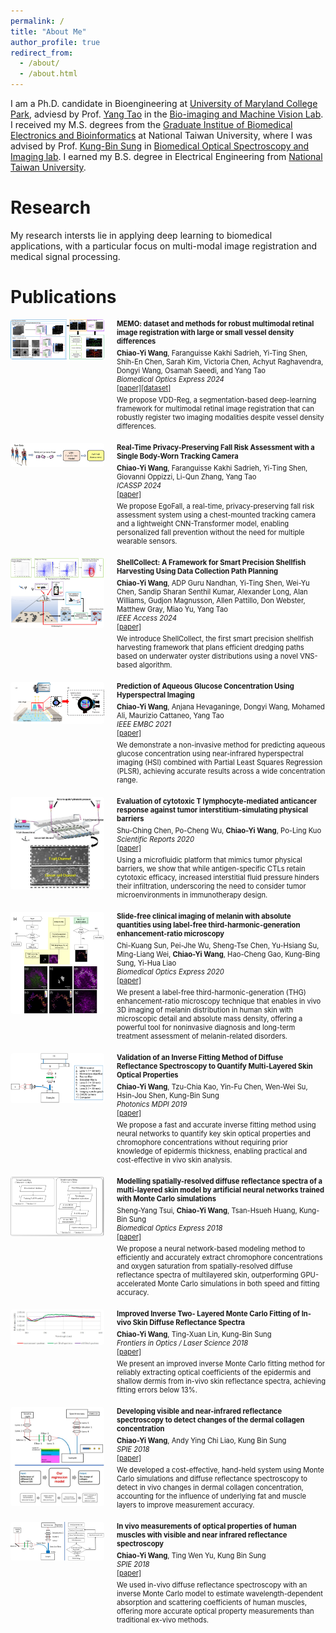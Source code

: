 ```yaml
---
permalink: /
title: "About Me"
author_profile: true
redirect_from: 
  - /about/
  - /about.html
---
```


I am a Ph.D. candidate in Bioengineering at [University of Maryland College Park](https://bioe.umd.edu/), adviesd by Prof. [Yang Tao](https://bioe.umd.edu/clark/faculty/222/Yang-Tao) in the [Bio-imaging and Machine Vision Lab](https://taolab.umd.edu/). I received my M.S. degrees from the [Graduate Institue of Biomedical Electronics and Bioinformatics](https://www.bebi.ntu.edu.tw/?page_id=79&lang=en) at National Taiwan University, where I was advised by Prof. [Kung-Bin Sung](https://www.ee.ntu.edu.tw/bio1.php?teacher_id=945010) in [Biomedical Optical Spectroscopy and Imaging lab](https://homepage.ntu.edu.tw/~kbsung/). I earned my B.S. degree in Electrical Engineering from [National Taiwan University](https://web.ee.ntu.edu.tw/eng/index.php).


Research
======
My research intersts lie in applying deep learning to biomedical applications, with a particular focus on multi-modal image registration and medical signal processing.


Publications
======

<div style="display: flex; align-items: flex-start; margin-bottom: 20px; position: relative;">
  <img src="/images/memo_fig.jpg" alt="Memo" style="width: 150px; height: auto; margin-right: 20px; border-radius: 4px;" class="original-image">
  <div>
    <h3 style="margin: 0; font-size: 0.8em;">
      MEMO: dataset and methods for robust multimodal retinal image registration with large or small vessel density differences
    </h3>
    <p style="margin: 5px 0; font-size: 0.8em;">
      <strong>Chiao-Yi Wang</strong>, Faranguisse Kakhi Sadrieh, Yi-Ting Shen, Shih-En Chen, Sarah Kim, Victoria Chen, Achyut Raghavendra, Dongyi Wang, Osamah Saeedi, and Yang Tao
      <br>
      <em>Biomedical Optics Express 2024</em>
      <br>
      <a href="https://doi.org/10.1364/BOE.516481">[paper]</a><a href="https://chiaoyiwang0424.github.io/MEMO/">[dataset]</a>
    </p>
    <p style="margin: 0; font-size: 0.8em;">
      We propose VDD-Reg, a segmentation-based deep-learning framework for multimodal retinal image registration that can robustly register two imaging modalities despite vessel density differences.
    </p>
  </div>
  <div class="enlarged-image-container">
    <img src="/images/memo_fig.jpg" alt="Memo Enlarged" class="enlarged-image">
  </div>
</div>

<div style="display: flex; align-items: flex-start; margin-bottom: 20px; position: relative;">
  <img src="/images/icassp_fig.jpg" alt="Memo" style="width: 150px; height: auto; margin-right: 20px; border-radius: 4px;" class="original-image">
  <div>
    <h3 style="margin: 0; font-size: 0.8em;">
      Real-Time Privacy-Preserving Fall Risk Assessment with a Single Body-Worn Tracking Camera
    </h3>
    <p style="margin: 5px 0; font-size: 0.8em;">
      <strong>Chiao-Yi Wang</strong>, Faranguisse Kakhi Sadrieh, Yi-Ting Shen, Giovanni Oppizzi, Li-Qun Zhang, Yang Tao
      <br>
      <em>ICASSP 2024</em>
      <br>
      <a href="https://ieeexplore.ieee.org/abstract/document/10447770">[paper]</a>
    </p>
    <p style="margin: 0; font-size: 0.8em;">
      We propose EgoFall, a real-time, privacy-preserving fall risk assessment system using a chest-mounted tracking camera and a lightweight CNN-Transformer model, enabling personalized fall prevention without the need for multiple wearable sensors.
    </p>
  </div>
  <div class="enlarged-image-container">
    <img src="/images/icassp_fig.jpg" alt="Memo Enlarged" class="enlarged-image">
  </div>
</div>

<div style="display: flex; align-items: flex-start; margin-bottom: 20px; position: relative;">
  <img src="/images/shellcollect.jpg" alt="Memo" style="width: 150px; height: auto; margin-right: 20px; border-radius: 4px;" class="original-image">
  <div>
    <h3 style="margin: 0; font-size: 0.8em;">
      ShellCollect: A Framework for Smart Precision Shellfish Harvesting Using Data Collection Path Planning
    </h3>
    <p style="margin: 5px 0; font-size: 0.8em;">
      <strong>Chiao-Yi Wang</strong>, ADP Guru Nandhan, Yi-Ting Shen, Wei-Yu Chen, Sandip Sharan Senthil Kumar, Alexander Long, Alan Williams, Gudjon Magnusson, Allen Pattillo, Don Webster, Matthew Gray, Miao Yu, Yang Tao
      <br>
      <em>IEEE Access 2024</em>
      <br>
      <a href="https://ieeexplore.ieee.org/abstract/document/10766580">[paper]</a>
    </p>
    <p style="margin: 0; font-size: 0.8em;">
      We introduce ShellCollect, the first smart precision shellfish harvesting framework that plans efficient dredging paths based on underwater oyster distributions using a novel VNS-based algorithm.
    </p>
  </div>
  <div class="enlarged-image-container">
    <img src="/images/shellcollect.jpg" alt="Memo Enlarged" class="enlarged-image">
  </div>
</div>

<div style="display: flex; align-items: flex-start; margin-bottom: 20px; position: relative;">
  <img src="/images/EMBCfig.png" alt="EMBC" style="width: 150px; height: auto; margin-right: 20px; border-radius: 4px;" class="original-image">
  <div>
    <h3 style="margin: 0; font-size: 0.8em;">
      Prediction of Aqueous Glucose Concentration Using Hyperspectral Imaging
    </h3>
    <p style="margin: 5px 0; font-size: 0.8em;">
      <strong>Chiao-Yi Wang</strong>, Anjana Hevaganinge, Dongyi Wang, Mohamed Ali, Maurizio Cattaneo, Yang Tao
      <br>
      <em>IEEE EMBC 2021</em>
      <br>
      <a href="https://ieeexplore.ieee.org/abstract/document/9630670">[paper]</a>
    </p>
    <p style="margin: 0; font-size: 0.8em;">
      We demonstrate a non-invasive method for predicting aqueous glucose concentration using near-infrared hyperspectral imaging (HSI) combined with Partial Least Squares Regression (PLSR), achieving accurate results across a wide concentration range.
    </p>
  </div>
  <div class="enlarged-image-container">
    <img src="/images/EMBCfig.png" alt="EMBC Enlarged" class="enlarged-image">
  </div>
</div>

<div style="display: flex; align-items: flex-start; margin-bottom: 20px; position: relative;">
  <img src="/images/tcell.jpg" alt="tcell" style="width: 150px; height: auto; margin-right: 20px; border-radius: 4px;" class="original-image">
  <div>
    <h3 style="margin: 0; font-size: 0.8em;">
      Evaluation of cytotoxic T lymphocyte-mediated anticancer response against tumor interstitium-simulating physical barriers
    </h3>
    <p style="margin: 5px 0; font-size: 0.8em;">
      Shu-Ching Chen, Po-Cheng Wu, <strong>Chiao-Yi Wang</strong>, Po-Ling Kuo
      <br>
      <em>Scientific Reports 2020</em>
      <br>
      <a href="https://www.nature.com/articles/s41598-020-70694-8">[paper]</a>
    </p>
    <p style="margin: 0; font-size: 0.8em;">
      Using a microfluidic platform that mimics tumor physical barriers, we show that while antigen-specific CTLs retain cytotoxic efficacy, increased interstitial fluid pressure hinders their infiltration, underscoring the need to consider tumor microenvironments in immunotherapy design.
    </p>
  </div>
  <div class="enlarged-image-container">
    <img src="/images/tcell.jpg" alt="tcell Enlarged" class="enlarged-image">
  </div>
</div>

<div style="display: flex; align-items: flex-start; margin-bottom: 20px; position: relative;">
  <img src="/images/THG_BOE2020.jpg" alt="thg" style="width: 150px; height: auto; margin-right: 20px; border-radius: 4px;" class="original-image">
  <div>
    <h3 style="margin: 0; font-size: 0.8em;">
      Slide-free clinical imaging of melanin with absolute quantities using label-free third-harmonic-generation enhancement-ratio microscopy
    </h3>
    <p style="margin: 5px 0; font-size: 0.8em;">
      Chi-Kuang Sun, Pei-Jhe Wu, Sheng-Tse Chen, Yu-Hsiang Su, Ming-Liang Wei, <strong>Chiao-Yi Wang</strong>, Hao-Cheng Gao, Kung-Bing Sung, Yi-Hua Liao
      <br>
      <em>Biomedical Optics Express 2020</em>
      <br>
      <a href="https://doi.org/10.1364/BOE.391451">[paper]</a>
    </p>
    <p style="margin: 0; font-size: 0.8em;">
      We present a label-free third-harmonic-generation (THG) enhancement-ratio microscopy technique that enables in vivo 3D imaging of melanin distribution in human skin with microscopic detail and absolute mass density, offering a powerful tool for noninvasive diagnosis and long-term treatment assessment of melanin-related disorders.
    </p>
  </div>
  <div class="enlarged-image-container">
    <img src="/images/THG_BOE2020.jpg" alt="thg Enlarged" class="enlarged-image">
  </div>
</div>

<div style="display: flex; align-items: flex-start; margin-bottom: 20px; position: relative;">
  <img src="/images/photonics2019.png" alt="photonics2019" style="width: 150px; height: auto; margin-right: 20px; border-radius: 4px;" class="original-image">
  <div>
    <h3 style="margin: 0; font-size: 0.8em;">
      Validation of an Inverse Fitting Method of Diffuse Reflectance Spectroscopy to Quantify Multi-Layered Skin Optical Properties
    </h3>
    <p style="margin: 5px 0; font-size: 0.8em;">
      <strong>Chiao-Yi Wang</strong>, Tzu-Chia Kao, Yin-Fu Chen, Wen-Wei Su, Hsin-Jou Shen, Kung-Bin Sung
      <br>
      <em>Photonics MDPI 2019</em>
      <br>
      <a href="https://www.mdpi.com/2304-6732/6/2/61">[paper]</a>
    </p>
    <p style="margin: 0; font-size: 0.8em;">
      We propose a fast and accurate inverse fitting method using neural networks to quantify key skin optical properties and chromophore concentrations without requiring prior knowledge of epidermis thickness, enabling practical and cost-effective in vivo skin analysis.
    </p>
  </div>
  <div class="enlarged-image-container">
    <img src="/images/photonics2019.png" alt="photonics2019 Enlarged" class="enlarged-image">
  </div>
</div>

<div style="display: flex; align-items: flex-start; margin-bottom: 20px; position: relative;">
  <img src="/images/BOE2018.jpg" alt="BOE2018" style="width: 150px; height: auto; margin-right: 20px; border-radius: 4px;" class="original-image">
  <div>
    <h3 style="margin: 0; font-size: 0.8em;">
      Modelling spatially-resolved diffuse reflectance spectra of a multi-layered skin model by artificial neural networks trained with Monte Carlo simulations
    </h3>
    <p style="margin: 5px 0; font-size: 0.8em;">
      Sheng-Yang Tsui, <strong>Chiao-Yi Wang</strong>, Tsan-Hsueh Huang, Kung-Bin Sung
      <br>
      <em>Biomedical Optics Express 2018</em>
      <br>
      <a href="https://doi.org/10.1364/BOE.9.001531">[paper]</a>
    </p>
    <p style="margin: 0; font-size: 0.8em;">
      We propose a neural network-based modeling method to efficiently and accurately extract chromophore concentrations and oxygen saturation from spatially-resolved diffuse reflectance spectra of multilayered skin, outperforming GPU-accelerated Monte Carlo simulations in both speed and fitting accuracy.
    </p>
  </div>
  <div class="enlarged-image-container">
    <img src="/images/BOE2018.jpg" alt="BOE2018 Enlarged" class="enlarged-image">
  </div>
</div>

<div style="display: flex; align-items: flex-start; margin-bottom: 20px; position: relative;">
  <img src="/images/OSA2018.jpg" alt="OSA2018" style="width: 150px; height: auto; margin-right: 20px; border-radius: 4px;" class="original-image">
  <div>
    <h3 style="margin: 0; font-size: 0.8em;">
      Improved Inverse Two- Layered Monte Carlo Fitting of In-vivo Skin Diffuse Reflectance Spectra
    </h3>
    <p style="margin: 5px 0; font-size: 0.8em;">
      <strong>Chiao-Yi Wang</strong>, Ting-Xuan Lin, Kung-Bin Sung
      <br>
      <em>Frontiers in Optics / Laser Science 2018</em>
      <br>
      <a href="https://doi.org/10.1364/FIO.2018.JW3A.121">[paper]</a>
    </p>
    <p style="margin: 0; font-size: 0.8em;">
      We present an improved inverse Monte Carlo fitting method for reliably extracting optical coefficients of the epidermis and shallow dermis from in-vivo skin reflectance spectra, achieving fitting errors below 13%.
    </p>
  </div>
  <div class="enlarged-image-container">
    <img src="/images/OSA2018.jpg" alt="OSA2018 Enlarged" class="enlarged-image">
  </div>
</div>

<div style="display: flex; align-items: flex-start; margin-bottom: 20px; position: relative;">
  <img src="/images/SPIE2018_skin_final.jpg" alt="SPIE2018skin" style="width: 150px; height: auto; margin-right: 20px; border-radius: 4px;" class="original-image">
  <div>
    <h3 style="margin: 0; font-size: 0.8em;">
      Developing visible and near-infrared reflectance spectroscopy to detect changes of the dermal collagen concentration
    </h3>
    <p style="margin: 5px 0; font-size: 0.8em;">
      <strong>Chiao-Yi Wang</strong>, Andy Ying Chi Liao, Kung Bin Sung
      <br>
      <em>SPIE 2018</em>
      <br>
      <a href="https://doi.org/10.1117/12.2289637">[paper]</a>
    </p>
    <p style="margin: 0; font-size: 0.8em;">
      We developed a cost-effective, hand-held system using Monte Carlo simulations and diffuse reflectance spectroscopy to detect in vivo changes in dermal collagen concentration, accounting for the influence of underlying fat and muscle layers to improve measurement accuracy.
    </p>
  </div>
  <div class="enlarged-image-container">
    <img src="/images/SPIE2018_skin_final.jpg" alt="SPIE2018skin Enlarged" class="enlarged-image">
  </div>
</div>

<div style="display: flex; align-items: flex-start; margin-bottom: 20px; position: relative;">
  <img src="/images/SPIE2018_muscle_final.jpg" alt="SPIE2018muscle" style="width: 150px; height: auto; margin-right: 20px; border-radius: 4px;" class="original-image">
  <div>
    <h3 style="margin: 0; font-size: 0.8em;">
      In vivo measurements of optical properties of human muscles with visible and near infrared reflectance spectroscopy
    </h3>
    <p style="margin: 5px 0; font-size: 0.8em;">
      <strong>Chiao-Yi Wang</strong>, Ting Wen Yu, Kung Bin Sung
      <br>
      <em>SPIE 2018</em>
      <br>
      <a href="https://doi.org/10.1117/12.2288876">[paper]</a>
    </p>
    <p style="margin: 0; font-size: 0.8em;">
      We used in-vivo diffuse reflectance spectroscopy with an inverse Monte Carlo model to estimate wavelength-dependent absorption and scattering coefficients of human muscles, offering more accurate optical property measurements than traditional ex-vivo methods.
    </p>
  </div>
  <div class="enlarged-image-container">
    <img src="/images/SPIE2018_muscle_final.jpg" alt="SPIE2018muscle Enlarged" class="enlarged-image">
  </div>
</div>


<style>
/* Add this CSS to your page or a linked stylesheet */
.original-image {
  z-index: 1;
}

.enlarged-image-container {
  display: none;
  position: absolute;
  top: 0;
  left: 0; /* Adjust to position beside the original image */
  z-index: 10; /* Ensure it appears above other elements */
}

.enlarged-image {
  width: 600px; /* Adjust size for enlargement */
  height: auto;
  border: 2px solid #ccc; /* Optional: Add a border for better visibility */
  background: white; /* Optional: Add a background to avoid overlap issues */
}

.original-image:hover ~ .enlarged-image-container {
  display: block;
}
</style>

